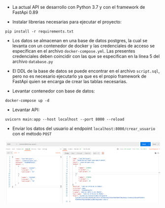 - La actual API se desarrollo con Python 3.7 y con el framework de FastApi 0.89

- Instalar librerias necesarias para ejecutar el proyecto:
```
pip install -r requirements.txt
```

- Los datos se almacenan en una base de datos postgres, la cual se levanta con un contenedor de docker y las credenciales de acceso se especifican en el archivo `docker-compose.yml`. Las presentes credenciales deben coincidir con las que se especifican en la línea 5 del archivo `database.py`

- El DDL de la base de datos se puede encontrar en el archivo `script.sql`, pero no es necesario ejecutarlo ya que es el propio framework de FastApi quien se encarga de crear las tablas necesarias.

- Levantar contenedor con base de datos:
```
docker-compose up -d
```
- Levantar API:
```
uvicorn main:app --host localhost --port 8000 --reload
```
- Enviar los datos del usuario al endpoint `localhost:8000/crear_usuario` con el método `POST`

![img](https://raw.githubusercontent.com/gcuriqueo/api-usuarios/main/img/img.png)

